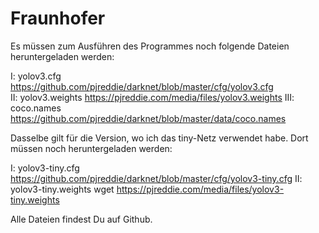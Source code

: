 # Fraunhofer

Es müssen zum Ausführen des Programmes noch folgende Dateien heruntergeladen werden:

I:    yolov3.cfg https://github.com/pjreddie/darknet/blob/master/cfg/yolov3.cfg  
II:   yolov3.weights https://pjreddie.com/media/files/yolov3.weights
III:  coco.names https://github.com/pjreddie/darknet/blob/master/data/coco.names

Dasselbe gilt für die Version, wo ich das tiny-Netz verwendet habe.
Dort müssen noch heruntergeladen werden:

I:    yolov3-tiny.cfg https://github.com/pjreddie/darknet/blob/master/cfg/yolov3-tiny.cfg
II:   yolov3-tiny.weights wget https://pjreddie.com/media/files/yolov3-tiny.weights

Alle Dateien findest Du auf Github.
